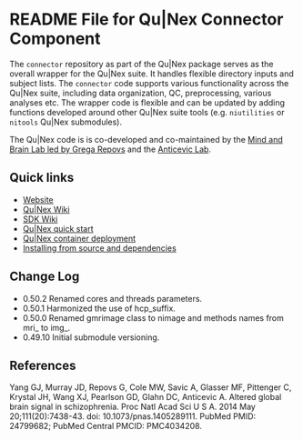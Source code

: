 # README File for Qu|Nex Connector Component

The `connector` repository as part of the Qu|Nex package serves as the overall wrapper 
for the Qu|Nex suite. It handles flexible directory inputs and subject lists. 
The `connector` code supports various functionality across the Qu|Nex suite, 
including data organization, QC, preprocessing, various analyses etc. 
The wrapper code is flexible and can be updated by adding functions developed around 
other Qu|Nex suite tools (e.g. `niutilities` or `nitools` Qu|Nex submodules).

The Qu|Nex code is is co-developed and co-maintained by the [Mind and Brain Lab led by Grega Repovs](http://psy.ff.uni-lj.si/mblab/en) 
and the [Anticevic Lab](http://anticeviclab.yale.edu/).


Quick links
-----------

* [Website](http://qunex.yale.edu/)
* [Qu|Nex Wiki](https://bitbucket.org/oriadev/qunex/wiki/Home)
* [SDK Wiki](https://bitbucket.org/oriadev/qunexsdk/wiki/Home)
* [Qu|Nex quick start](https://bitbucket.org/oriadev/qunex/wiki/Overview/QuickStart.md)
* [Qu|Nex container deployment](https://bitbucket.org/oriadev/qunex/wiki/Overview/Installation.md)
* [Installing from source and dependencies](https://bitbucket.org/oriadev/qunex/wiki/Overview/Installation.md)


Change Log
----------

* 0.50.2 Renamed cores and threads parameters.
* 0.50.1 Harmonized the use of hcp_suffix.
* 0.50.0 Renamed gmrimage class to nimage and methods names from mri_ to img_.
* 0.49.10 Initial submodule versioning.


References
----------

Yang GJ, Murray JD, Repovs G, Cole MW, Savic A, Glasser MF, Pittenger C,
Krystal JH, Wang XJ, Pearlson GD, Glahn DC, Anticevic A. Altered global brain
signal in schizophrenia. Proc Natl Acad Sci U S A. 2014 May 20;111(20):7438-43.
doi: 10.1073/pnas.1405289111. PubMed PMID: 24799682; PubMed Central PMCID:
PMC4034208.
